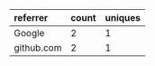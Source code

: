 | referrer   | count | uniques |
| :--------- | :---- | :------ |
| Google     | 2     | 1       |
| github.com | 2     | 1       |